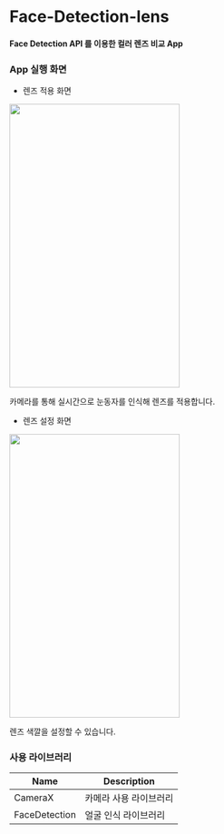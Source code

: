 # Face-Detection-lens
#### Face Detection API 를 이용한 컬러 렌즈 비교 App
### App 실행 화면
* 렌즈 적용 화면
<img src = "https://user-images.githubusercontent.com/50148363/204079034-781f0b6c-9942-4cc3-bd84-425a9a041dd6.jpg" width="300" height="500"/> 

카메라를 통해 실시간으로 눈동자를 인식해 렌즈를 적용합니다.

* 렌즈 설정 화면
<img src = "https://user-images.githubusercontent.com/50148363/204079079-56cecbd1-3f82-479c-a281-5c040ff2c2fb.jpg" width="300" height="500"/> 

렌즈 색깔을 설정할 수 있습니다.

### 사용 라이브러리 
Name | Description
---|---|
CameraX | 카메라 사용 라이브러리 
FaceDetection | 얼굴 인식 라이브러리

